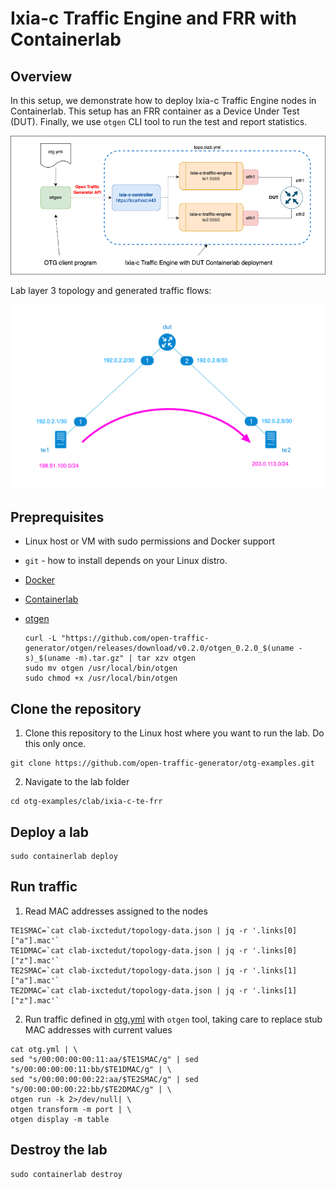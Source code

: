 # Ixia-c Traffic Engine and FRR with Containerlab

## Overview
In this setup, we demonstrate how to deploy Ixia-c Traffic Engine nodes in Containerlab. This setup has an FRR container as a Device Under Test (DUT). Finally, we use `otgen` CLI tool to run the test and report statistics.

![Diagram](./diagram.png)

Lab layer 3 topology and generated traffic flows:

![IP Diagram](./ip-diagram.png)

## Preprequisites

* Linux host or VM with sudo permissions and Docker support
* `git` - how to install depends on your Linux distro.
* [Docker](https://docs.docker.com/engine/install/)
* [Containerlab](https://containerlab.dev/install/)
* [otgen](https://github.com/open-traffic-generator/otgen)

    ```Shell
    curl -L "https://github.com/open-traffic-generator/otgen/releases/download/v0.2.0/otgen_0.2.0_$(uname -s)_$(uname -m).tar.gz" | tar xzv otgen
    sudo mv otgen /usr/local/bin/otgen
    sudo chmod +x /usr/local/bin/otgen
    ```

## Clone the repository

1. Clone this repository to the Linux host where you want to run the lab. Do this only once.

```Shell
git clone https://github.com/open-traffic-generator/otg-examples.git
````

2. Navigate to the lab folder

```Shell
cd otg-examples/clab/ixia-c-te-frr
````

## Deploy a lab

```Shell
sudo containerlab deploy
````

## Run traffic

1. Read MAC addresses assigned to the nodes

```Shell
TE1SMAC=`cat clab-ixctedut/topology-data.json | jq -r '.links[0]["a"].mac'`
TE1DMAC=`cat clab-ixctedut/topology-data.json | jq -r '.links[0]["z"].mac'`
TE2SMAC=`cat clab-ixctedut/topology-data.json | jq -r '.links[1]["a"].mac'`
TE2DMAC=`cat clab-ixctedut/topology-data.json | jq -r '.links[1]["z"].mac'`
```

2. Run traffic defined in [otg.yml](otg.yml) with `otgen` tool, taking care to replace stub MAC addresses with current values

```Shell
cat otg.yml | \
sed "s/00:00:00:00:11:aa/$TE1SMAC/g" | sed "s/00:00:00:00:11:bb/$TE1DMAC/g" | \
sed "s/00:00:00:00:22:aa/$TE2SMAC/g" | sed "s/00:00:00:00:22:bb/$TE2DMAC/g" | \
otgen run -k 2>/dev/null| \
otgen transform -m port | \
otgen display -m table
````

## Destroy the lab

```Shell
sudo containerlab destroy
````

